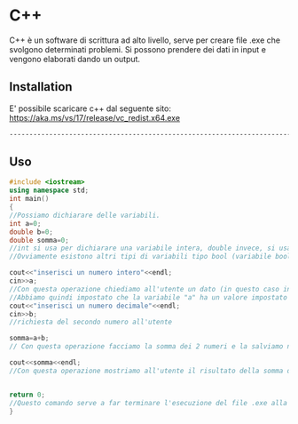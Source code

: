 # C++

C++ è un software di scrittura ad alto livello, serve per creare file .exe che svolgono determinati problemi. Si possono prendere dei dati in input e vengono elaborati dando un output. 

## Installation

E' possibile scaricare c++ dal seguente sito: https://aka.ms/vs/17/release/vc_redist.x64.exe

```bash
--------------------------------------------------------------------------------------------------------------------------------
```

## Uso

```cpp
#include <iostream>
using namespace std;
int main()
{
//Possiamo dichiarare delle variabili.   
int a=0;
double b=0; 
double somma=0;
//int si usa per dichiarare una variabile intera, double invece, si usa per dichiarare una variabile decimale.
//Ovviamente esistono altri tipi di variabili tipo bool (variabile booleana che serve per rendere vera o falsa una condizione).

cout<<"inserisci un numero intero"<<endl;
cin>>a;
//Con questa operazione chiediamo all'utente un dato (in questo caso intero) che verra poi sommato al secondo numero.
//Abbiamo quindi impostato che la variabile "a" ha un valore impostato dall'utente.
cout<<"inserisci un numero decimale"<<endl;
cin>>b;
//richiesta del secondo numero all'utente

somma=a+b;
// Con questa operazione facciamo la somma dei 2 numeri e la salviamo nella variabile somma.

cout<<somma<<endl;
//Con questa operazione mostriamo all'utente il risultato della somma dei 2 numeri.


return 0;
//Questo comando serve a far terminare l'esecuzione del file .exe alla macchina 
}
```

